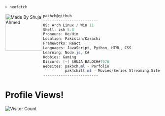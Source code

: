 ```zsh
> neofetch
```

<img align="left" src="https://freepikpsd.com/file/2019/10/squidward-png-Transparent-Images.png" alt="Made By Shuja Ahmed" width="120" /> 

```csharp
pakbch@github
-------------------------
OS: Arch Linux / Win 11
Shell: zsh 5.8
Pronouns: He/Him
Location: Pakistan/Karachi
Frameworks: React
Languages: JavaScript, Python, HTML, CSS
Learning: Node.js, C#
Hobbies: Gaming
Discord: [~] SHUJA BALOCH#7976
Websites: pakbch.ml - Porfolio
          pak4chill.ml - Movies/Series Streaming Site
-------------------------
```



# Profile Views!
![Visitor Count](https://profile-counter.glitch.me/pakbch/count.svg)



